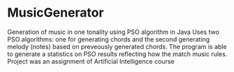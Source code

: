 # MusicGenerator
Generation of music in one tonality using PSO algorithm in Java
Uses two PSO algorithms: one for generating chords and the second generating melody (notes) based on preveously generated chords.
The program is able to generate a statistics on PSO results reflecting how the match music rules.
Project was an assignment of Artificial Intelligence course
